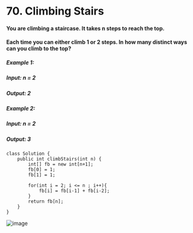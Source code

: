 # 70. Climbing Stairs

#### You are climbing a staircase. It takes n steps to reach the top.
#### Each time you can either climb 1 or 2 steps. In how many distinct ways can you climb to the top?

##### Example 1:
#####    Input: n = 2
#####    Output: 2
##### Example 2: 
#####    Input: n = 2
#####    Output: 3


```
class Solution {
    public int climbStairs(int n) {
        int[] fb = new int[n+1];
        fb[0] = 1;
        fb[1] = 1;
        
        for(int i = 2; i <= n ; i++){
            fb[i] = fb[i-1] + fb[i-2];
        }
        return fb[n];
    }
}
```

![image](https://user-images.githubusercontent.com/97871497/189466041-20291244-d323-4379-985d-de4630d70a5d.png)
